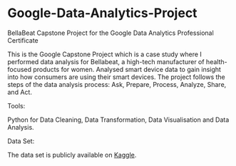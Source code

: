 # Google-Data-Analytics-Project
BellaBeat Capstone Project for the Google Data Analytics Professional Certificate

This is the Google Capstone Project which is a case study where I performed data analysis for Bellabeat, a high-tech manufacturer of health-focused products for women. Analysed smart device data to gain insight into how consumers are using their smart devices. The project follows the steps of the data analysis process: Ask, Prepare, Process, Analyze, Share, and Act.

Tools:

Python for Data Cleaning, Data Transformation, Data Visualisation and Data Analysis.

Data Set:

The data set is publicly available on [Kaggle](https://www.kaggle.com/arashnic/fitbit).
